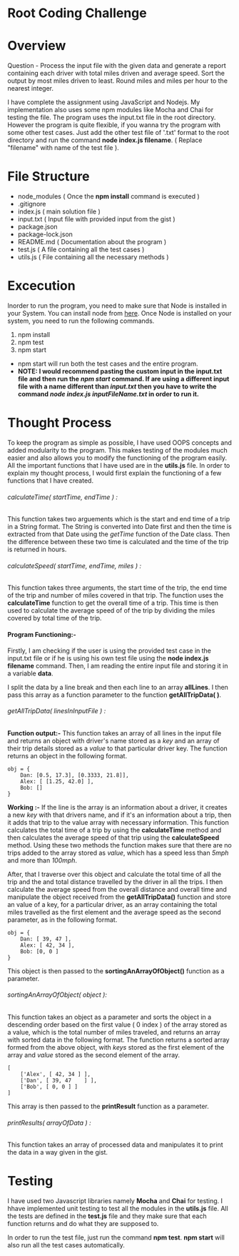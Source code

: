 # Root Coding Challenge

# Overview
Question - Process the input file with the given data and generate a report containing each driver with total miles driven and average speed. Sort the output by most miles driven to least. Round miles and miles per hour to the nearest integer.

I have complete the assignment using JavaScript and Nodejs. My implementation also uses some npm modules like Mocha and Chai for testing the file. The program uses the input.txt file in the root directory. However the program is quite flexible, if you wanna try the program with some other test cases. Just add the other test file of '.txt' format to the root directory and run the command **node index.js filename**. ( Replace "filename" with name of the test file ). 

# File Structure
* node_modules ( Once the **npm install** command is executed )
* .gitignore	
* index.js	( main solution file )
* input.txt 	( Input file with provided input from the gist )
* package.json	
* package-lock.json
* README.md ( Documentation about the program )
* test.js ( A file containing all the test cases )
* utils.js ( File containing all the necessary methods )

# Excecution
Inorder to run the program, you need to make sure that Node is installed in your System. You can  install node from [here]( https://nodejs.org/en/ ). Once Node is installed on your system, you need to run the following commands.

1. npm install
2. npm test
2. npm start

* npm start will run both the test cases and the entire program.
* **NOTE: I would recommend pasting the custom input in the input.txt file and then run the *npm start* command. If are using a different input file with a name different than *input.txt* then you have to write the command *node index.js inputFileName.txt* in order to run it.**

# Thought Process

To keep the program as simple as possible, I have used OOPS concepts and added modularity to the program. This makes testing of the modules much easier and also allows you to modify the functioning of the program easily. All the important functions that I have used are in the **utils.js** file. In order to explain my thought process, I would first explain the functioning of a few functions that I have created.

###### calculateTime( startTime, endTime ) : 
This function takes two arguements which is the start and end time of a trip in a String format. The String is converted into Date first and then the time is extracted from that Date using the *getTime* function of the Date class. Then the difference between these two time is calculated and the time of the trip is returned in hours.

###### calculateSpeed( startTime, endTime, miles ) :
This function takes three arguments, the start time of the trip, the end time of the trip and number of miles covered in that trip. The function uses the **calculateTime** function to get the overall time of a trip. This time is then used to calculate the average speed of of the trip by dividing the miles covered by total time of the trip.


#### Program Functioning:-

Firstly, I am checking if the user is using the provided test case in the input.txt file or if he is using his own test file using the **node index.js filename** command. Then, I am reading the entire input file and storing it in a variable **data**. 

I split the data by a line break and then each line to an array **allLines**. I then pass this array as a function parameter to the function **getAllTripData( )**.

###### getAllTripData( linesInInputFile ) : 

**Function output:-** This function takes an array of all lines in the input file and returns an object with driver's name stored as a *key* and an array of their trip details stored as a *value* to that particular driver key. The function returns an object in the following format.

```
obj = {
	Dan: [0.5, 17.3], [0.3333, 21.8]],
    Alex: [ [1.25, 42.0] ],
    Bob: []
}
```

**Working :-** If the line is the array is an information about a driver, it creates a new *key* with that drivers name, and if it's an information about a trip, then it adds that trip to the value array with necessary information. This function calculates the total time of a trip by using the **calculateTime** method and then calculates the average speed of that trip using the **calculateSpeed** method. Using these two methods the function makes sure that there are no trips added to the array stored as *value*, which has a speed less than *5mph* and more than *100mph*.

After, that I traverse over this object and calculate the total time of all the trip and the and total distance travelled by the driver in all the trips. I then calculate the average speed from the overall distance and overall time and manipulate the object received from the **getAllTripData()** function and store an value of a key, for a particular driver, as an array containing the total miles travelled as the first element and the average speed as the second parameter, as in the following format.

```
obj = { 
	Dan: [ 39, 47 ],
    Alex: [ 42, 34 ],
    Bob: [0, 0 ]
}
```
This object is then passed to the **sortingAnArrayOfObject()** function as a parameter.

###### sortingAnArrayOfObject( object ):
This function takes an object as a parameter and sorts the object in a descending order based on the first value ( 0 index ) of the array stored as a value, which is the total number of miles traveled, and returns an array with sorted data in the following format. The function returns a sorted array formed from the above object, with *keys* stored as the first element of the array and *value* stored as the second element of the array.

```
[
	['Alex', [ 42, 34 ] ],
    ['Dan', [ 39, 47	] ],
    ['Bob', [ 0, 0 ] ]
]
```
This array is then passed to the **printResult** function as a parameter.

###### printResults( arrayOfData ) :
This function takes an array of processed data and manipulates it to print the data in a way given in the gist.


# Testing

I have used two Javascript libraries namely **Mocha** and **Chai** for testing. I hhave implemented unit testing to test all the modules in the **utils.js** file. 
All the tests are defined in the **test.js** file and they make sure that each function returns and do what they are supposed to.

In order to run the test file, just run the command **npm test**.
**npm start** will also run all the test cases automatically.


